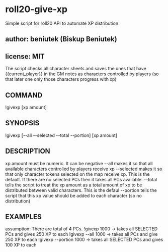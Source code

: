 # roll20-give-xp
Simple script for roll20 API to automate XP distribution

## author: beniutek (Biskup Beniutek)
## license: MIT
The script checks all character sheets and saves the ones that have
{{current_player}} in the GM notes as characters controlled by players (so that later one only those characters progress with xp)

## COMMAND
!givexp [xp amount]
## SYNOPSIS
!givexp [--all --selected --total --portion] [xp amount]
## DESCRIPTION
xp amount must be numeric. It can be negative
--all makes it so that all available characters controlled by players receive xp
--selected makes it so that only character tokens selected on the map receive xp. This is the default. If there are no selected PCs then it takes all PCs available.
--total tells the script to treat the xp amount as a total amount of xp to be distributed between valid characters. This is the defaul
--portion tells the script that this xp value should be added to each character (so no distribution)
## EXAMPLES
assumption: There are total of 4 PCs.
!givexp 1000           -> takes all SELECTED PCs and gives 250 XP to each
!givexp --all 1000     -> takes all PCs and give 250 XP to each
!givexp --portion 1000 -> takes all SELECTED PCs and gives 100 XP to each
